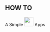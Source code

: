 ## HOW TO

A Simple <img src="https://cdn.jsdelivr.net/gh/devicons/devicon/icons/android/android-original.svg" width="30px" /> Apps
          
